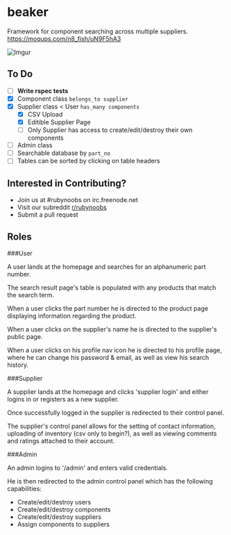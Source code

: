 beaker
======

Framework for component searching across multiple suppliers. https://moqups.com/n8_fish/uN9F5hA3

![Imgur](http://i.imgur.com/TWgMxaX.png)


To Do
-----

- [ ] __Write rspec tests__
- [x] Component class ```belongs_to supplier```
- [x] Supplier class < User ```has_many components```
    - [x] CSV Upload
    - [x] Editible Supplier Page
    - [ ] Only Supplier has access to create/edit/destroy their own components
- [ ] Admin class
- [ ] Searchable database by ```part_no```
- [ ] Tables can be sorted by clicking on table headers

Interested in Contributing?
---------------------------

- Join us at #rubynoobs on irc.freenode.net
- Visit our subreddit [r/rubynoobs](http://reddit.com/r/rubynoobs)
- Submit a pull request

Roles
-----

###User

A user lands at the homepage and searches for an alphanumeric part number.

The search result page's table is populated with any products that match the search term.

When a user clicks the part number he is directed to the product page displaying information regarding the product.

When a user clicks on the supplier's name he is directed to the supplier's public page.

When a user clicks on his profile nav icon he is directed to his profile page, where he can change his password & email, as well as view his search history.

###Supplier 

A supplier lands at the homepage and clicks 'supplier login' and either logins in or registers as a new supplier.

Once successfully logged in the supplier is redirected to their control panel. 

The supplier's control panel allows for the setting of contact information, uploading of inventory (csv only to begin?), as well as viewing comments and ratings attached to their account.

###Admin 

An admin logins to '/admin' and enters valid credentials.

He is then redirected to the admin control panel which has the following capabilities: 

 - Create/edit/destroy users
 - Create/edit/destroy components
 - Create/edit/destroy suppliers
 - Assign components to suppliers
